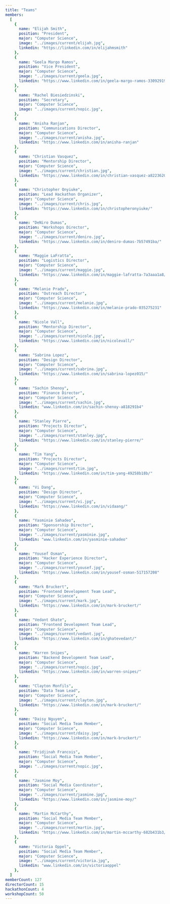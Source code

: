 ```yaml
---
title: "Teams"
members:
  [
    {
      name: "Elijah Smith",
      position: "President",
      major: "Computer Science",
      image: "../images/current/elijah.jpg",
      linkedin: "https://linkedin.com/in/elijahmsmith"
    },
    {
      name: "Geela Margo Ramos",
      position: "Vice President",
      major: "Computer Science",
      image: "../images/current/geela.jpg",
      linkedin: "https://www.linkedin.com/in/geela-margo-ramos-330929190/"
    },
    {
      name: "Rachel Biesiedzinski",
      position: "Secretary",
      major: "Computer Science",
      image: "../images/current/nopic.jpg",
    },
    {
      name: "Anisha Ranjan",
      position: "Communications Director",
      major: "Computer Science",
      image: "../images/current/anisha.jpg",
      linkedin: "https://www.linkedin.com/in/anisha-ranjan"
    },
    {
      name: "Christian Vasquez",
      position: "Mentorship Director",
      major: "Computer Science",
      image: "../images/current/christian.jpg",
      linkedin: "https://www.linkedin.com/in/christian-vasquez-a82236202"
    },
    {
      name: "Christopher Onyiuke",
      position: "Lead Hackathon Organizer",
      major: "Computer Science",
      image: "../images/current/chris.jpg",
      linkedin: "https://www.linkedin.com/in/christopheronyiuke/"
    },
    {
      name: "DeNiro Dumas",
      position: "Workshops Director",
      major: "Computer Science",
      image: "../images/current/deniro.jpg",
      linkedin: "https://www.linkedin.com/in/deniro-dumas-7b57491ba/"
    },
    {
      name: "Maggie LaFratta",
      position: "Logistics Director",
      major: "Computer Science",
      image: "../images/current/maggie.jpg",
      linkedin: "https://www.linkedin.com/in/maggie-lafratta-7a3aaa1a8/"
    },
    {
      name: "Melanie Prado",
      position: "Outreach Director",
      major: "Computer Science",
      image: "../images/current/melanie.jpg",
      linkedin: "https://www.linkedin.com/in/melanie-prado-035275231"
    },
    {
      name: "Nicole Vall",
      position: "Mentorship Director",
      major: "Computer Science",
      image: "../images/current/nicole.jpg",
      linkedin: "https://www.linkedin.com/in/nicolevall/"
    },
    {
      name: "Sabrina Lopez",
      position: "Design Director",
      major: "Computer Science",
      image: "../images/current/sabrina.jpg",
      linkedin: "https://www.linkedin.com/in/sabrina-lopez015/"
    },
    {
      name: "Sachin Shenoy",
      position: "Finance Director",
      major: "Computer Science",
      image: "../images/current/sachin.jpg",
      linkedin: "www.linkedin.com/in/sachin-shenoy-a818291b4"
    },
    {
      name: "Stanley Pierre",
      position: "Projects Director",
      major: "Computer Science",
      image: "../images/current/stanley.jpg",
      linkedin: "https://www.linkedin.com/in/stanley-pierre/"
    },
    {
      name: "Tim Yang",
      position: "Projects Director",
      major: "Computer Science",
      image: "../images/current/tim.jpg",
      linkedin: "https://www.linkedin.com/in/tim-yang-49258b18b/"
    },
    {
      name: "Vi Dang",
      position: "Design Director",
      major: "Computer Science",
      image: "../images/current/vi.jpg",
      linkedin: "https://www.linkedin.com/in/vidaang/"
    },
    {
      name: "Yasminie Sahadeo",
      position: "Sponsorship Director",
      major: "Computer Science",
      image: "../images/current/yasminie.jpg",
      linkedin: "www.linkedin.com/in/yasminie-sahadeo"
    },
    {
      name: "Yousef Osman",
      position: "Hacker Experience Director",
      major: "Computer Science",
      image: "../images/current/yousef.jpg",
      linkedin: "https://www.linkedin.com/in/yousef-osman-517157208"
    },
    {
      name: "Mark Bruckert",
      position: "Frontend Development Team Lead",
      major: "Computer Science",
      image: "../images/current/mark.jpg",
      linkedin: "https://www.linkedin.com/in/mark-bruckert/"
    },
    {
      name: "Vedant Ghate",
      position: "Frontend Development Team Lead",
      major: "Computer Science",
      image: "../images/current/vedant.jpg",
      linkedin: "https://www.linkedin.com/in/ghatevedant/"
    },
    {
      name: "Warren Snipes",
      position: "Backend Development Team Lead",
      major: "Computer Science",
      image: "../images/current/nopic.jpg",
      linkedin: "https://www.linkedin.com/in/warren-snipes/"
    },
    {
      name: "Clayton Monfils",
      position: "Data Team Lead",
      major: "Computer Science",
      image: "../images/current/clayton.jpg",
      linkedin: "https://www.linkedin.com/in/mark-bruckert/"
    },
    {
      name: "Daisy Nguyen",
      position: "Social Media Team Member",
      major: "Computer Science",
      image: "../images/current/daisy.jpg",
      linkedin: "https://www.linkedin.com/in/mark-bruckert/"
    },
    {
      name: "Fridjinah Francois",
      position: "Social Media Team Member",
      major: "Computer Science",
      image: "../images/current/nopic.jpg",
    },
    {
      name: "Jasmine Moy",
      position: "Social Media Coordinator",
      major: "Computer Science",
      image: "../images/current/jasmine.jpg",
      linkedin: "https://www.linkedin.com/in/jasmine-moy/"
    },
    {
      name: "Martin McCarthy",
      position: "Social Media Team Member",
      major: "Computer Science",
      image: "../images/current/martin.jpg",
      linkedin: "https://www.linkedin.com/in/martin-mccarthy-682b431b3/"
    },
    {
      name: "Victoria Oppel",
      position: "Social Media Team Member",
      major: "Computer Science",
      image: "../images/current/victoria.jpg",
      linkedin: "www.linkedin.com/in/victoriaoppel"
    },
  ]
memberCount: 127
directorCount: 15
hackathonCount: 4
workshopCount: 50
---
```

